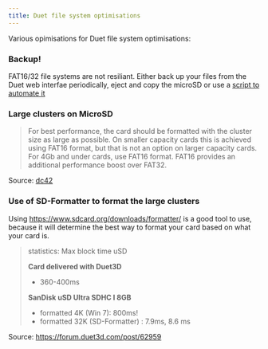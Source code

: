 ```yaml
---
title: Duet file system optimisations
---
```


Various opimisations for Duet file system optimisations:

### Backup!

FAT16/32 file systems are not resiliant. Either back up your files from the Duet web interfae periodically, eject and copy the microSD or use a [script to automate it](../software/backup.md)

### Large clusters on MicroSD

> For best performance, the card should be formatted with the cluster size as large as possible. On smaller capacity cards this is achieved using FAT16 format, but that is not an option on larger capacity cards.
> For 4Gb and under cards, use FAT16 format. FAT16 provides an additional performance boost over FAT32.

Source: [dc42](https://forum.duet3d.com/topic/3569/completely-replace-sd-card-duet-ethernet/9)

### Use of SD-Formatter to format the large clusters

Using https://www.sdcard.org/downloads/formatter/  is a good tool to use, because it will determine the best way to format your card based on what your card is.

> statistics: Max block time uSD
> 
> **Card delivered with Duet3D**
>
> * 360-400ms
>
> **SanDisk uSD Ultra SDHC I 8GB**
>
> * formatted 4K (Win 7): 800ms!
> * formatted 32K (SD-Formatter) : 7.9ms, 8.6 ms

Source: https://forum.duet3d.com/post/62959
